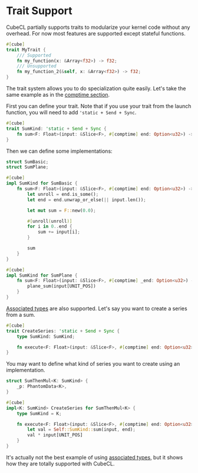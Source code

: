 # Trait Support

CubeCL partially supports traits to modularize your kernel code without any overhead. For now most
features are supported except stateful functions.

```rust
#[cube]
trait MyTrait {
    /// Supported
    fn my_function(x: &Array<f32>) -> f32;
    /// Unsupported
    fn my_function_2(&self, x: &Array<f32>) -> f32;
}
```

The trait system allows you to do specialization quite easily. Let's take the same example as in the
[comptime section](../core-features/comptime.md).

First you can define your trait. Note that if you use your trait from the launch function, you will
need to add `'static + Send + Sync`.

```rust
#[cube]
trait SumKind: 'static + Send + Sync {
    fn sum<F: Float>(input: &Slice<F>, #[comptime] end: Option<u32>) -> F;
}
```

Then we can define some implementations:

```rust
struct SumBasic;
struct SumPlane;

#[cube]
impl SumKind for SumBasic {
    fn sum<F: Float>(input: &Slice<F>, #[comptime] end: Option<u32>) -> F {
        let unroll = end.is_some();
        let end = end.unwrap_or_else(|| input.len());

        let mut sum = F::new(0.0);

        #[unroll(unroll)]
        for i in 0..end {
            sum += input[i];
        }

        sum
    }
}

#[cube]
impl SumKind for SumPlane {
    fn sum<F: Float>(input: &Slice<F>, #[comptime] _end: Option<u32>) -> F {
        plane_sum(input[UNIT_POS])
    }
}
```

[Associated types](https://doc.rust-lang.org/book/ch20-02-advanced-traits.html#specifying-placeholder-types-in-trait-definitions-with-associated-types) are also supported. Let's say you want to create a series from a sum.

```rust
#[cube]
trait CreateSeries: 'static + Send + Sync {
    type SumKind: SumKind;

    fn execute<F: Float>(input: &Slice<F>, #[comptime] end: Option<u32>) -> F;
}
```

You may want to define what kind of series you want to create using an implementation.

```rust
struct SumThenMul<K: SumKind> {
    _p: PhantomData<K>,
}

#[cube]
impl<K: SumKind> CreateSeries for SumThenMul<K> {
    type SumKind = K;

    fn execute<F: Float>(input: &Slice<F>, #[comptime] end: Option<u32>) -> F {
        let val = Self::SumKind::sum(input, end);
        val * input[UNIT_POS]
    }
}
```

It's actually not the best example of using [associated types](https://doc.rust-lang.org/book/ch20-02-advanced-traits.html#specifying-placeholder-types-in-trait-definitions-with-associated-types),
but it shows how they are totally supported with CubeCL.
